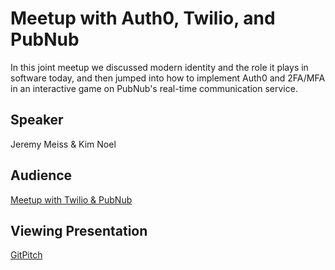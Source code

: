 # Meetup with Auth0, Twilio, and PubNub
In this joint meetup we discussed modern identity and the role it plays in software today, and then jumped into how to implement Auth0 and 2FA/MFA in an interactive game on PubNub's real-time communication service.

## Speaker
Jeremy Meiss & Kim Noel

## Audience
[Meetup with Twilio & PubNub](https://www.meetup.com/Auth0-Online-Meetup/events/250876737/)

## Viewing Presentation
[GitPitch](https://gitpitch.com/auth0-community/meetup-modernidentity-and-mfa)
